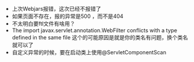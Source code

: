 + 上次Webjars报错，这次已经不报错了
+ 如果页面不存在，报的异常是500 ，而不是404
+ 不太明白要ftl文件有啥用？
+ The import javax.servlet.annotation.WebFilter conflicts with a type defined in the same file
这个的可能原因是就是你的类名有问题，换个类名就可以了
+ 自定义异常的时候，要在启动类上使用@ServletComponentScan
